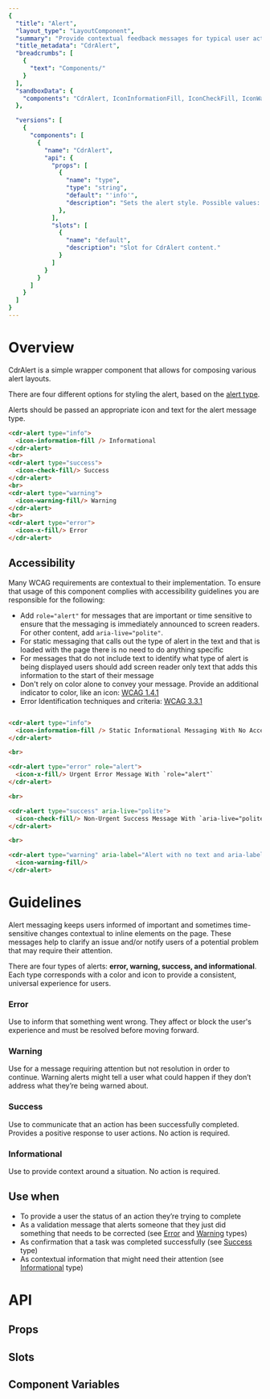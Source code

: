 ```yaml
---
{
  "title": "Alert",
  "layout_type": "LayoutComponent",
  "summary": "Provide contextual feedback messages for typical user actions",
  "title_metadata": "CdrAlert",
  "breadcrumbs": [
    {
      "text": "Components/"
    }
  ],
  "sandboxData": {
    "components": "CdrAlert, IconInformationFill, IconCheckFill, IconWarningFill, IconXFill"
  },

  "versions": [
    {
      "components": [
        {
          "name": "CdrAlert",
          "api": {
            "props": [
              {
                "name": "type",
                "type": "string",
                "default": "'info'",
                "description": "Sets the alert style. Possible values: { 'info' | 'success' | 'warning' | 'error'}"
              },
            ],
            "slots": [
              {
                "name": "default",
                "description": "Slot for CdrAlert content."
              }
            ]
          }
        }
      ]
    }
  ]
}
---
```


<cdr-doc-table-of-contents-shell >

# Overview

CdrAlert is a simple wrapper component that allows for composing various alert layouts.

There are four different options for styling the alert, based on the [alert type](../alert/#guidelines).

Alerts should be passed an appropriate icon and text for the alert message type.

<cdr-doc-example-code-pair repository-href="/src/components/alert"
:sandbox-data="$page.frontmatter.sandboxData" >

```html
<cdr-alert type="info">
  <icon-information-fill /> Informational
</cdr-alert>
<br>
<cdr-alert type="success">
  <icon-check-fill/> Success
</cdr-alert>
<br>
<cdr-alert type="warning">
  <icon-warning-fill/> Warning
</cdr-alert>
<br>
<cdr-alert type="error">
  <icon-x-fill/> Error
</cdr-alert>
```
</cdr-doc-example-code-pair>


## Accessibility

Many WCAG requirements are contextual to their implementation. To ensure that usage of this component complies with accessibility guidelines you are responsible for the following:
- Add `role="alert"` for messages that are important or time sensitive to ensure that the messaging is immediately announced to screen readers. For other content, add `aria-live="polite"`.
- For static messaging that calls out the type of alert in the text and that is loaded with the page there is no need to do anything specific
- For messages that do not include text to identify what type of alert is being displayed users should add screen reader only text that adds this information to the start of their message
- Don't rely on color alone to convey your message. Provide an additional indicator to color, like an icon: [WCAG 1.4.1](https://www.w3.org/TR/UNDERSTANDING-WCAG20/visual-audio-contrast-without-color.html)
- Error Identification techniques and criteria: [WCAG 3.3.1](https://www.w3.org/WAI/WCAG21/Understanding/error-identification.html)

<cdr-doc-example-code-pair repository-href="/src/components/alert"
:sandbox-data="$page.frontmatter.sandboxData" >

```html

<cdr-alert type="info">
  <icon-information-fill /> Static Informational Messaging With No Accessibility Markup Needed
</cdr-alert>

<br>

<cdr-alert type="error" role="alert">
  <icon-x-fill/> Urgent Error Message With `role="alert"`
</cdr-alert>

<br>

<cdr-alert type="success" aria-live="polite">
  <icon-check-fill/> Non-Urgent Success Message With `aria-live="polite"`
</cdr-alert>

<br>

<cdr-alert type="warning" aria-label="Alert with no text and aria-label applied" style="width: min-content">
  <icon-warning-fill/>
</cdr-alert>

```
</cdr-doc-example-code-pair>

# Guidelines

Alert messaging keeps users informed of important and sometimes time-sensitive changes contextual to inline elements on the page. These messages help to clarify an issue and/or notify users of a potential problem that may require their attention.

There are four types of alerts: **error, warning, success, and informational**. Each type corresponds with a color and icon to provide a consistent, universal experience for users.

### **Error**
Use to inform that something went wrong. They affect or block the user's experience and must be resolved before moving forward.

### **Warning**
Use for a message requiring attention but not resolution in order to continue. Warning alerts might tell a user what could happen if they don’t address what they’re being warned about.

### **Success**
Use to communicate that an action has been successfully completed. Provides a positive response to user actions. No action is required.

### **Informational**
Use to provide context around a situation. No action is required.


## Use when

- To provide a user the status of an action they’re trying to complete
- As a validation message that alerts someone that they just did something that needs to be corrected (see [Error](../alert/#error) and [Warning](../alert/#warning) types)
- As confirmation that a task was completed successfully (see [Success](../alert/#success) type)
- As contextual information that might need their attention (see [Informational](../alert/#informational) type)


# API

## Props

<cdr-doc-api type="prop" :api-data="$page.frontmatter.versions[0].components[0].api.props" />

## Slots

<cdr-doc-api type="slot" :api-data="$page.frontmatter.versions[0].components[0].api.slots" />

## Component Variables

<cdr-doc-comp-vars name="CdrAlert"/>

</cdr-doc-table-of-contents-shell>
